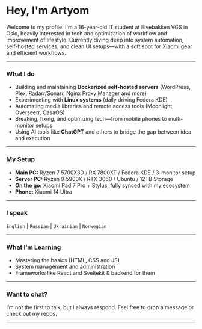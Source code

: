 # Hey, I'm Artyom

Welcome to my profile. I'm a 16-year-old IT student at Elvebakken VGS in Oslo, heavily interested in tech and optimization of workflow and improvement of lifestyle. Currently diving deep into system automation, self-hosted services, and clean UI setups—with a soft spot for Xiaomi gear and efficient workflows.

---

### What I do
- Building and maintaining **Dockerized self-hosted servers** (WordPress, Plex, Radarr/Sonarr, Nginx Proxy Manager and more)
- Experimenting with **Linux systems** (daily driving Fedora KDE)
- Automating media libraries and remote access tools (Moonlight, Overseerr, CasaOS)
- Breaking, fixing, and optimizing tech—from mobile phones to multi-monitor setups
- Using AI tools like **ChatGPT** and others to bridge the gap between idea and execution

---

### My Setup
- **Main PC:** Ryzen 7 5700X3D / RX 7800XT / Fedora KDE / 3-monitor setup  
- **Server PC:** Ryzen 9 5900X / RTX 3060 / Ubuntu / 12TB Storage  
- **On the go:** Xiaomi Pad 7 Pro + Stylus, fully synced with my ecosystem  
- **Phone:** Xiaomi 14 Ultra

---

### I speak  
`English` | `Russian` | `Ukrainian` | `Norwegian`

---

### What I’m Learning
- Mastering the basics (HTML, CSS and JS)
- System management and administration
- Frameworks like React and Sveltekit & backend for them

---

### Want to chat?
I’m not the first to talk, but I always respond. Feel free to drop a message or check out my repos.

---
